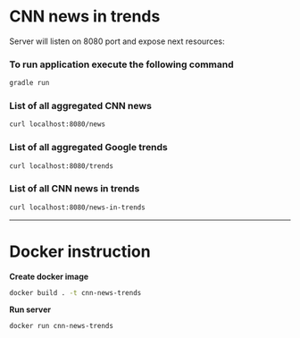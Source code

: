 # CNN news in trends

Server will listen on 8080 port and expose next resources:

### To run application execute the following command
```bash
gradle run
```

### List of all aggregated CNN news
```bash
curl localhost:8080/news
```

### List of all aggregated Google trends
```bash
curl localhost:8080/trends
```

### List of all CNN news in trends
```bash
curl localhost:8080/news-in-trends
```
---
# Docker instruction
**Create docker image**
```bash
docker build . -t cnn-news-trends
```

**Run server**
```bash
docker run cnn-news-trends
```           

